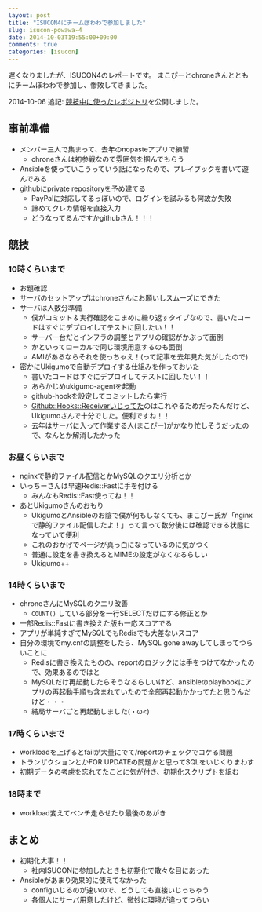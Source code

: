 ```yaml
---
layout: post
title: "ISUCON4にチームぽわわで参加しました"
slug: isucon-powawa-4
date: 2014-10-03T19:55:00+09:00
comments: true
categories: [isucon]
---
```


遅くなりましたが、ISUCON4のレポートです。
まこぴーとchroneさんとともにチームぽわわで参加し、惨敗してきました。

2014-10-06 追記: [競技中に使ったレポジトリ](https://github.com/shogo82148/isucon4_powawa)を公開しました。

<!-- More -->

## 事前準備

- メンバー三人で集まって、去年のnopasteアプリで練習
  - chroneさんは初参戦なので雰囲気を掴んでもらう
- Ansibleを使っていこうっていう話になったので、プレイブックを書いて遊んでみる
- githubにprivate repositoryを予め建てる
  - PayPalに対応してるっぽいので、ログインを試みるも何故か失敗
  - 諦めてクレカ情報を直接入力
  - どうなってるんですかgithubさん！！！

## 競技


### 10時くらいまで

- お題確認
- サーバのセットアップはchroneさんにお願いしスムーズにできた
- サーバは人数分準備
  - 僕がコミット＆実行確認をこまめに繰り返すタイプなので、書いたコードはすぐにデプロイしてテストに回したい！！
  - サーバ一台だとインフラの調整とアプリの確認がかぶって面倒
  - かといってローカルで同じ環境用意するのも面倒
  - AMIがあるならそれを使っちゃえ！(って記事を去年見た気がしたので)
- 密かにUkigumoで自動デプロイする仕組みを作っておいた
  - 書いたコードはすぐにデプロイしてテストに回したい！！
  - あらかじめukigumo-agentを起動
  - github-hookを設定してコミットしたら実行
  - [Github::Hooks::Receiverいじってた](http://shogo82148.github.io/blog/2014/09/23/github-hooks-receiver-supports-x-hub-signature/)のはこれやるためだったんだけど、Ukigumoさんで十分でした。便利ですね！！
  - 去年はサーバに入って作業する人(まこぴー)がかなり忙しそうだったので、なんとか解消したかった

### お昼くらいまで

- nginxで静的ファイル配信とかMySQLのクエリ分析とか
- いっちーさんは早速Redis::Fastに手を付ける
  - みんなもRedis::Fast使ってね！！
- あとUkigumoさんのおもり
  - UkigumoとAnsibleのお陰で僕が何もしなくても、まこぴー氏が「nginxで静的ファイル配信したよ！」って言って数分後には確認できる状態になっていて便利
  - これのおかげでページが真っ白になっているのに気がつく
  - 普通に設定を書き換えるとMIMEの設定がなくなるらしい
  - Ukigumo++

### 14時くらいまで

- chroneさんにMySQLのクエリ改善
  - `COUNT()` している部分を一行SELECTだけにする修正とか
- 一部Redis::Fastに書き換えた版も一応スコアでる
- アプリが単純すぎてMySQLでもRedisでも大差ないスコア
- 自分の環境でmy.cnfの調整をしたら、MySQL gone awayしてしまってつらいことに
  - Redisに書き換えたものの、reportのロジックには手をつけてなかったので、効果あるのではと
  - MySQLだけ再起動したらそうなるらしいけど、ansibleのplaybookにアプリの再起動手順も含まれていたので全部再起動かかってたと思うんだけど・・・
  - 結局サーバごと再起動しました(・ω<)

### 17時くらいまで

- workloadを上げるとfailが大量にでて/reportのチェックでコケる問題
- トランザクションとかFOR UPDATEの問題かと思ってSQLをいじくりまわす
- 初期データの考慮を忘れてたことに気が付き、初期化スクリプトを組む

### 18時まで

- workload変えてベンチ走らせたり最後のあがき


## まとめ

- 初期化大事！！
  - 社内ISUCONに参加したときも初期化で散々な目にあった
- Ansibleがあまり効果的に使えてなかった
  - configいじるのが速いので、どうしても直接いじっちゃう
  - 各個人にサーバ用意したけど、微妙に環境が違ってつらい
